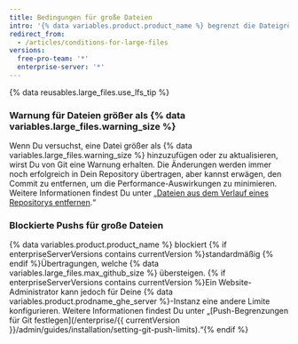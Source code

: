 ```yaml
---
title: Bedingungen für große Dateien
intro: '{% data variables.product.product_name %} begrenzt die Dateigröße in Repositorys und blockiert einen Push in ein Repository, wenn die Dateien größer sind als das maximale Datei-Limit.'
redirect_from:
  - /articles/conditions-for-large-files
versions:
  free-pro-team: '*'
  enterprise-server: '*'
---
```


{% data reusables.large_files.use_lfs_tip %}

### Warnung für Dateien größer als {% data variables.large_files.warning_size %}

Wenn Du versuchst, eine Datei größer als {% data variables.large_files.warning_size %} hinzuzufügen oder zu aktualisieren, wirst Du von Git eine Warnung erhalten. Die Änderungen werden immer noch erfolgreich in Dein Repository übertragen, aber kannst erwägen, den Commit zu entfernen, um die Performance-Auswirkungen zu minimieren. Weitere Informationen findest Du unter „[Dateien aus dem Verlauf eines Repositorys entfernen](/github/managing-large-files/removing-files-from-a-repositorys-history).“

### Blockierte Pushs für große Dateien

{% data variables.product.product_name %} blockiert {% if enterpriseServerVersions contains currentVersion %}standardmäßig {% endif %}Übertragungen, welche {% data variables.large_files.max_github_size %} übersteigen. {% if enterpriseServerVersions contains currentVersion %}Ein Website-Administrator kann jedoch für Deine {% data variables.product.prodname_ghe_server %}-Instanz eine andere Limite konfigurieren. Weitere Informationen findest Du unter „[Push-Begrenzungen für Git festlegen](/enterprise/{{ currentVersion }}/admin/guides/installation/setting-git-push-limits).“{% endif %}
